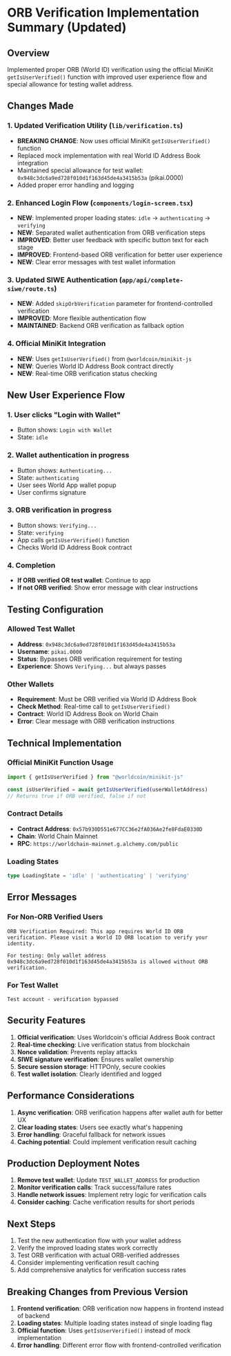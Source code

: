 # ORB Verification Implementation Summary (Updated)

## Overview
Implemented proper ORB (World ID) verification using the official MiniKit `getIsUserVerified()` function with improved user experience flow and special allowance for testing wallet address.

## Changes Made

### 1. Updated Verification Utility (`lib/verification.ts`)
- **BREAKING CHANGE**: Now uses official MiniKit `getIsUserVerified()` function
- Replaced mock implementation with real World ID Address Book integration
- Maintained special allowance for test wallet: `0x948c3dc6a9ed728f010d1f163d45de4a3415b53a` (pikai.0000)
- Added proper error handling and logging

### 2. Enhanced Login Flow (`components/login-screen.tsx`)
- **NEW**: Implemented proper loading states: `idle` → `authenticating` → `verifying`
- **NEW**: Separated wallet authentication from ORB verification steps
- **IMPROVED**: Better user feedback with specific button text for each stage
- **IMPROVED**: Frontend-based ORB verification for better user experience
- **NEW**: Clear error messages with test wallet information

### 3. Updated SIWE Authentication (`app/api/complete-siwe/route.ts`)
- **NEW**: Added `skipOrbVerification` parameter for frontend-controlled verification
- **IMPROVED**: More flexible authentication flow
- **MAINTAINED**: Backend ORB verification as fallback option

### 4. Official MiniKit Integration
- **NEW**: Uses `getIsUserVerified()` from `@worldcoin/minikit-js`
- **NEW**: Queries World ID Address Book contract directly
- **NEW**: Real-time ORB verification status checking

## New User Experience Flow

### 1. User clicks "Login with Wallet"
- Button shows: `Login with Wallet`
- State: `idle`

### 2. Wallet authentication in progress
- Button shows: `Authenticating...`
- State: `authenticating`
- User sees World App wallet popup
- User confirms signature

### 3. ORB verification in progress
- Button shows: `Verifying...`
- State: `verifying`
- App calls `getIsUserVerified()` function
- Checks World ID Address Book contract

### 4. Completion
- **If ORB verified OR test wallet**: Continue to app
- **If not ORB verified**: Show error message with clear instructions

## Testing Configuration

### Allowed Test Wallet
- **Address**: `0x948c3dc6a9ed728f010d1f163d45de4a3415b53a`
- **Username**: `pikai.0000`
- **Status**: Bypasses ORB verification requirement for testing
- **Experience**: Shows `Verifying...` but always passes

### Other Wallets
- **Requirement**: Must be ORB verified via World ID Address Book
- **Check Method**: Real-time call to `getIsUserVerified()`
- **Contract**: World ID Address Book on World Chain
- **Error**: Clear message with ORB verification instructions

## Technical Implementation

### Official MiniKit Function Usage
```typescript
import { getIsUserVerified } from "@worldcoin/minikit-js"

const isUserVerified = await getIsUserVerified(userWalletAddress)
// Returns true if ORB verified, false if not
```

### Contract Details
- **Contract Address**: `0x57b930D551e677CC36e2fA036Ae2fe8FdaE0330D`
- **Chain**: World Chain Mainnet
- **RPC**: `https://worldchain-mainnet.g.alchemy.com/public`

### Loading States
```typescript
type LoadingState = 'idle' | 'authenticating' | 'verifying'
```

## Error Messages

### For Non-ORB Verified Users
```
ORB Verification Required: This app requires World ID ORB verification. Please visit a World ID ORB location to verify your identity.

For testing: Only wallet address 0x948c3dc6a9ed728f010d1f163d45de4a3415b53a is allowed without ORB verification.
```

### For Test Wallet
```
Test account - verification bypassed
```

## Security Features

1. **Official verification**: Uses Worldcoin's official Address Book contract
2. **Real-time checking**: Live verification status from blockchain
3. **Nonce validation**: Prevents replay attacks
4. **SIWE signature verification**: Ensures wallet ownership
5. **Secure session storage**: HTTPOnly, secure cookies
6. **Test wallet isolation**: Clearly identified and logged

## Performance Considerations

1. **Async verification**: ORB verification happens after wallet auth for better UX
2. **Clear loading states**: Users see exactly what's happening
3. **Error handling**: Graceful fallback for network issues
4. **Caching potential**: Could implement verification result caching

## Production Deployment Notes

1. **Remove test wallet**: Update `TEST_WALLET_ADDRESS` for production
2. **Monitor verification calls**: Track success/failure rates
3. **Handle network issues**: Implement retry logic for verification calls
4. **Consider caching**: Cache verification results for short periods

## Next Steps

1. Test the new authentication flow with your wallet address
2. Verify the improved loading states work correctly
3. Test ORB verification with actual ORB-verified addresses
4. Consider implementing verification result caching
5. Add comprehensive analytics for verification success rates

## Breaking Changes from Previous Version

1. **Frontend verification**: ORB verification now happens in frontend instead of backend
2. **Loading states**: Multiple loading states instead of single loading flag
3. **Official function**: Uses `getIsUserVerified()` instead of mock implementation
4. **Error handling**: Different error flow with frontend-controlled verification
